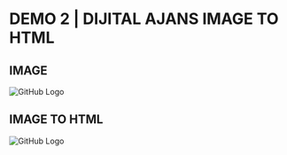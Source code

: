 # DEMO 2 | DIJITAL AJANS IMAGE TO HTML

## IMAGE
![GitHub Logo](/demo2/html-psd-calismasi.jpg)


## IMAGE TO HTML

![GitHub Logo](/demo2/psd-to-html.png)